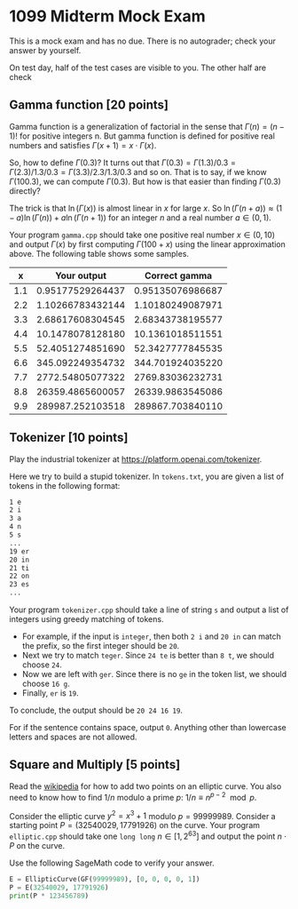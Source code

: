 # 1099 Midterm Mock Exam

This is a mock exam and has no due.
There is no autograder;
check your answer by yourself.

On test day, half of the test cases are visible to you.
The other half are 
check

## Gamma function [20 points]

Gamma function is a generalization of factorial
in the sense that $\Gamma(n) = (n-1)!$ for positive integers n.
But gamma function is defined for positive real numbers
and satisfies $\Gamma(x + 1) = x \cdot \Gamma(x)$.

So, how to define $\Gamma(0.3)$?
It turns out that
$\Gamma(0.3) = \Gamma(1.3) / 0.3
= \Gamma(2.3) / 1.3 / 0.3
= \Gamma(3.3) / 2.3 / 1.3 / 0.3$
and so on.
That is to say, if we know $\Gamma(100.3)$, we can compute $\Gamma(0.3)$.
But how is that easier than finding $\Gamma(0.3)$ directly?

The trick is that $\ln(\Gamma(x))$ is almost linear in $x$ for large $x$.
So $\ln(\Gamma(n + a)) \approx (1 - a) \ln(\Gamma(n)) + a \ln(\Gamma(n + 1))$
for an integer $n$ and a real number $a \in (0, 1)$.

Your program `gamma.cpp` should take one positive real number $x \in (0, 10)$
and output $\Gamma(x)$ by first computing $\Gamma(100 + x)$
using the linear approximation above.
The following table shows some samples.

| x   | Your output      | Correct gamma    |
| --- | ---------------- | ---------------- |
| 1.1 | 0.95177529264437 | 0.95135076986687 |
| 2.2 | 1.10266783432144 | 1.10180249087971 |
| 3.3 | 2.68617608304545 | 2.68343738195577 |
| 4.4 | 10.1478078128180 | 10.1361018511551 |
| 5.5 | 52.4051274851690 | 52.3427777845535 |
| 6.6 | 345.092249354732 | 344.701924035220 |
| 7.7 | 2772.54805077322 | 2769.83036232731 |
| 8.8 | 26359.4865600057 | 26339.9863545086 |
| 9.9 | 289987.252103518 | 289867.703840110 |

## Tokenizer [10 points]

Play the industrial tokenizer at
<https://platform.openai.com/tokenizer>.

Here we try to build a stupid tokenizer.
In `tokens.txt`, you are given a list of tokens in the following format:

```txt
1 e
2 i
3 a
4 n
5 s
...
19 er
20 in
21 ti
22 on
23 es
...
```

Your program `tokenizer.cpp` should take a line of string `s`
and output a list of integers using greedy matching of tokens.

- For example, if the input is `integer`,
  then both `2 i` and `20 in` can match the prefix,
  so the first integer should be `20`.
- Next we try to match `teger`.
  Since `24 te` is better than `8 t`, we should choose `24`.
- Now we are left with `ger`.
  Since there is no `ge` in the token list, we should choose `16 g`.
- Finally, `er` is `19`.

To conclude, the output should be `20 24 16 19`.

For if the sentence contains space, output `0`.
Anything other than lowercase letters and spaces are not allowed.

## Square and Multiply [5 points]

Read the [wikipedia](https://en.wikipedia.org/wiki/Elliptic_curve_point_multiplication)
for how to add two points on an elliptic curve.
You also need to know how to find $1/n$ modulo a prime $p$:
$1/n \equiv n^{p-2} \mod p$.

Consider the elliptic curve $y^2 = x^3 + 1$ modulo $p = 99999989$.
Consider a starting point $P = (32540029, 17791926)$ on the curve.
Your program `elliptic.cpp` should take one `long long` $n \in [1, 2^{63}]$
and output the point $n \cdot P$ on the curve.

Use the following SageMath code to verify your answer.

```python
E = EllipticCurve(GF(99999989), [0, 0, 0, 0, 1])
P = E(32540029, 17791926)
print(P * 123456789)
```
